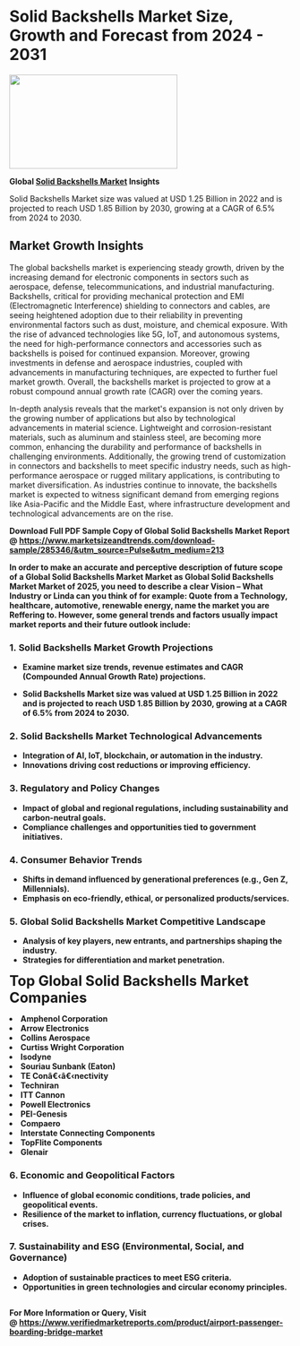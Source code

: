 <H1>Solid Backshells Market Size, Growth and Forecast from 2024 - 2031</H1><img class="aligncenter size-medium wp-image-584254" src="https://thirdeyenews.in/wp-content/uploads/2024/09/Global-Market-Research-300x168.jpeg" alt="" width="300" height="168" /><p><strong>Global&nbsp;<a href="https://www.marketsizeandtrends.com/download-sample/285346/&amp;utm_source=Pulse&amp;utm_medium=213">Solid Backshells Market</a> Insights</strong></p><p>Solid Backshells Market size was valued at USD 1.25 Billion in 2022 and is projected to reach USD 1.85 Billion by 2030, growing at a CAGR of 6.5% from 2024 to 2030.</p><p><h2>Market Growth Insights</h2> <p>The global backshells market is experiencing steady growth, driven by the increasing demand for electronic components in sectors such as aerospace, defense, telecommunications, and industrial manufacturing. Backshells, critical for providing mechanical protection and EMI (Electromagnetic Interference) shielding to connectors and cables, are seeing heightened adoption due to their reliability in preventing environmental factors such as dust, moisture, and chemical exposure. With the rise of advanced technologies like 5G, IoT, and autonomous systems, the need for high-performance connectors and accessories such as backshells is poised for continued expansion. Moreover, growing investments in defense and aerospace industries, coupled with advancements in manufacturing techniques, are expected to further fuel market growth. Overall, the backshells market is projected to grow at a robust compound annual growth rate (CAGR) over the coming years.</p> <p><strong></strong></p> <p>In-depth analysis reveals that the market's expansion is not only driven by the growing number of applications but also by technological advancements in material science. Lightweight and corrosion-resistant materials, such as aluminum and stainless steel, are becoming more common, enhancing the durability and performance of backshells in challenging environments. Additionally, the growing trend of customization in connectors and backshells to meet specific industry needs, such as high-performance aerospace or rugged military applications, is contributing to market diversification. As industries continue to innovate, the backshells market is expected to witness significant demand from emerging regions like Asia-Pacific and the Middle East, where infrastructure development and technological advancements are on the rise. <p><strong></p><p><span class=""><strong>Download Full PDF Sample Copy of Global Solid Backshells Market Report</strong> @ <a href="https://www.marketsizeandtrends.com/download-sample/285346/&amp;utm_source=Pulse&amp;utm_medium=213" target="_blank">https://www.marketsizeandtrends.com/download-sample/285346/&amp;utm_source=Pulse&amp;utm_medium=213</a></span></p><p>In order to make an accurate and perceptive description of future scope of a Global&nbsp;Solid Backshells Market Market as Global&nbsp;Solid Backshells Market Market of 2025, you need to describe a clear Vision &ndash; What Industry or Linda can you think of for example: Quote from a Technology, healthcare, automotive, renewable energy, name the market you are Reffering to. However, some general trends and factors usually impact market reports and their future outlook include:</p><h3>1.&nbsp;<strong>Solid Backshells Market Growth Projections</strong></h3><ul><li>Examine market size trends, revenue estimates and CAGR (Compounded Annual Growth Rate) projections.</li><li><p>Solid Backshells Market size was valued at USD 1.25 Billion in 2022 and is projected to reach USD 1.85 Billion by 2030, growing at a CAGR of 6.5% from 2024 to 2030.</p></li></ul><h3>2.&nbsp;<strong>Solid Backshells Market Technological Advancements</strong></h3><ul><li>Integration of AI, IoT, blockchain, or automation in the industry.</li><li>Innovations driving cost reductions or improving efficiency.</li></ul><h3>3.&nbsp;<strong>Regulatory and Policy Changes</strong></h3><ul><li>Impact of global and regional regulations, including sustainability and carbon-neutral goals.</li><li>Compliance challenges and opportunities tied to government initiatives.</li></ul><h3>4.&nbsp;<strong>Consumer Behavior Trends</strong></h3><ul><li>Shifts in demand influenced by generational preferences (e.g., Gen Z, Millennials).</li><li>Emphasis on eco-friendly, ethical, or personalized products/services.</li></ul><h3>5.&nbsp;<strong>Global Solid Backshells Market Competitive Landscape</strong></h3><ul><li>Analysis of key players, new entrants, and partnerships shaping the industry.</li><li>Strategies for differentiation and market penetration.</li></ul><p data-pm-slice="1 1 []"><span style="color: inherit; font-family: inherit; font-size: 25px;">Top Global Solid Backshells Market Companies</span></p><div class="" data-test-id=""><p><li>Amphenol Corporation</li><li> Arrow Electronics</li><li> Collins Aerospace</li><li> Curtiss Wright Corporation</li><li> Isodyne</li><li> Souriau Sunbank (Eaton)</li><li> TE Conâ€‹â€‹nectivity</li><li> Techniran</li><li> ITT Cannon</li><li> Powell Electronics</li><li> PEI-Genesis</li><li> Compaero</li><li> Interstate Connecting Components</li><li> TopFlite Components</li><li> Glenair</li></p></div><h3>6.&nbsp;<strong>Economic and Geopolitical Factors</strong></h3><ul><li>Influence of global economic conditions, trade policies, and geopolitical events.</li><li>Resilience of the market to inflation, currency fluctuations, or global crises.</li></ul><h3>7.&nbsp;<strong>Sustainability and ESG (Environmental, Social, and Governance)</strong></h3><ul><li>Adoption of sustainable practices to meet ESG criteria.</li><li>Opportunities in green technologies and circular economy principles.</li></ul><h2><strong style="font-size: 14px;">For More Information or Query, Visit @&nbsp;</strong><a style="background-color: #ffffff; font-size: 14px;" href="https://www.marketsizeandtrends.com/report/solid-backshells-market/" target="_blank">https://www.verifiedmarketreports.com/product/airport-passenger-boarding-bridge-market</a></h2>

